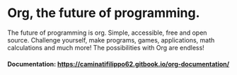 # Org, the future of programming.

The future of programming is org. Simple, accessible, free and open source. Challenge yourself, make programs, games, applications, math calculations and much more! The possibilities with Org are endless! 

#### Documentation: https://caminatifilippo62.gitbook.io/org-documentation/